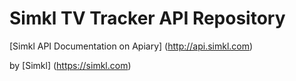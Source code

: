 # Simkl TV Tracker API Repository

[Simkl API Documentation on Apiary] (http://api.simkl.com) 

by [Simkl] (https://simkl.com) 
